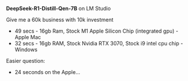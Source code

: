 
**DeepSeek-R1-Distill-Qen-7B** on LM Studio

Give me a 60k business with 10k investment
- 49 secs - 16gb Ram, Stock M1 Apple Silicon Chip (integrated gpu) - Apple Mac
- 32 secs - 16gb RAM, Stock Nvidia RTX 3070, Stock i9 intel cpu chip - Windows

Easier question:
- 24 seconds on the Apple...
